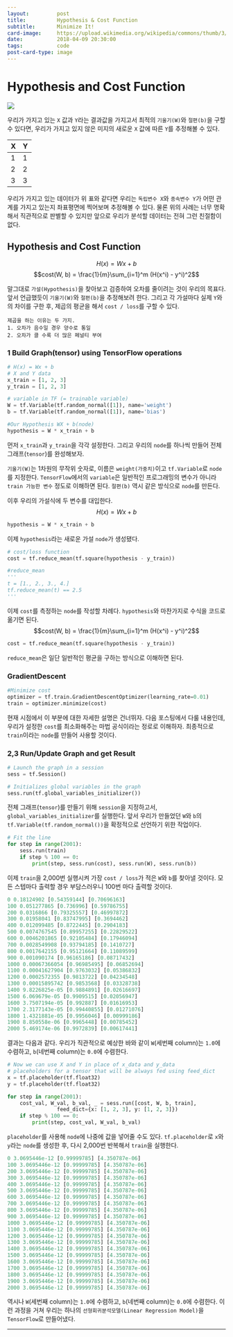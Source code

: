 ```yaml
---
layout:     	post
title:      	Hypothesis & Cost Function
subtitle:   	Minimize It!
card-image: 	https://upload.wikimedia.org/wikipedia/commons/thumb/3/3a/Linear_regression.svg/400px-Linear_regression.svg.png
date:       	2018-04-09 20:30:00
tags:       	code
post-card-type: image
---
```


# Hypothesis and Cost Function

![](https://upload.wikimedia.org/wikipedia/commons/thumb/3/3a/Linear_regression.svg/400px-Linear_regression.svg.png)

우리가 가지고 있는 ```X``` 값과 ```Y```라는 결과값을 가지고서 최적의 ```기울기(W)```와 ```절편(b)```을 구할 수 있다면, 우리가 가지고 있지 않은 미지의 새로운 ```X``` 값에 따른 ```Y```를 추정해볼 수 있다.

X|Y
--|--
1|1
2|2
3|3

우리가 가지고 있는 데이터가 위 표와 같다면 우리는 ```독립변수 X```와 ```종속변수 Y```가 어떤 관계를 가지고 있는지 좌표평면에 찍어보며 추정해볼 수 있다. 물론 위의 사례는 너무 명확해서 직관적으로 판별할 수 있지만 앞으로 우리가 분석할 데이터는 전혀 그런 친절함이 없다.

## Hypothesis and Cost Function
$$H(x) = Wx + b$$
$$cost(W, b) = \frac{1}{m}\sum_{i=1}^m (H(x^i) - y^i)^2$$

말그대로 ```가설(Hypothesis)```을 찾아보고 검증하여 오차를 줄이려는 것이 우리의 목표다. 앞서 언급했듯이 ```기울기(W)```와 ```절편(b)```을 추정해보려 한다.
그리고 각 가설마다 실제 ```Y```와의 차이를 구한 후, 제곱의 평균을 해서 ```cost / loss```를 구할 수 있다.

```
제곱을 하는 이유는 두 가지.
1. 오차가 음수일 경우 양수로 통일
2. 오차가 클 수록 더 많은 페널티 부여
```

### 1 Build Graph(tensor) using TensorFlow operations
```python
# H(x) = Wx + b
# X and Y data
x_train = [1, 2, 3]
y_train = [1, 2, 3]

# variable in TF (= trainable variable)
W = tf.Variable(tf.random_normal([1]), name='weight')
b = tf.Variable(tf.random_normal([1]), name='bias')

#Our Hypothesis WX + b(node)
hypothesis = W * x_train + b
```
먼저 ```x_train```과 ```y_train```을 각각 설정한다. 그리고 우리의 ```node```를 하나씩 만들어 전체 그래프(```tensor```)를 완성해보자.

```기울기(W)```는 1차원의 무작위 숫자로, 이름은 ```weight(가중치)```이고 ```tf.Variable```로 ```node```를 지정한다. ```TensorFlow```에서의  ```variable```은 일반적인 프로그래밍의 변수가 아니라 ```train 가능한 변수``` 정도로 이해하면 된다. ```절편(b)``` 역시 같은 방식으로 ```node```를 만든다.

이후 우리의 가설식에 두 변수를 대입한다. 
$$H(x) = Wx + b$$
```python
hypothesis = W * x_train + b
```
이제 ```hypothesis```라는 새로운 가설 ```node```가 생성됐다.

```python
# cost/loss function
cost = tf.reduce_mean(tf.square(hypothesis - y_train))

#reduce_mean
'''
t = [1., 2., 3., 4.]
tf.reduce_mean(t) == 2.5
'''
```
이제 ```cost```를 측정하는 ```node```를 작성할 차례다. ```hypothesis```와 마찬가지로 수식을 코드로 옮기면 된다. 
$$cost(W, b) = \frac{1}{m}\sum_{i=1}^m (H(x^i) - y^i)^2$$
```python
cost = tf.reduce_mean(tf.square(hypothesis - y_train))
```
```reduce_mean```은 일단 일반적인 평균을 구하는 방식으로 이해하면 된다.

### GradientDescent
```python
#Minimize cost
optimizer = tf.train.GradientDescentOptimizer(learning_rate=0.01)
train = optimizer.minimize(cost)
```
현재 시점에서 이 부분에 대한 자세한 설명은 건너뛰자. 다음 포스팅에서 다룰 내용인데, 우리가 설정한 ```cost```를 최소화해주는 마법 공식이라는 정로로 이해하자. 최종적으로 ```train```이라는 ```node```를 만들어 사용할 것이다.

### 2,3 Run/Update Graph and get Result
```python
# Launch the graph in a session
sess = tf.Session()

# Initializes global variables in the graph
sess.run(tf.global_variables_initializer())
```
전체 그래프(```tensor```)를 만들기 위해 ```session```을 지정하고서, ```global_variables_initializer```를 실행한다. 앞서 우리가 만들었던 ```W```와 ```b```의 ```tf.Variable(tf.random_normal())```을 확정적으로 선언하기 위한 작업이다.

```python
# Fit the line
for step in range(2001):
    sess.run(train)
    if step % 100 == 0:
        print(step, sess.run(cost), sess.run(W), sess.run(b))
```
이제 ```train```을 2,000번 실행시켜 가장 ```cost / loss```가 적은 ```W```와 ```b```를 찾아낼 것이다. 모든 스텝마다 출력할 경우 부담스러우니 100번 마다 출력할 것이다.
```python
0 0.18124902 [0.54359144] [0.70696163]
100 0.051277865 [0.736996] [0.59786755]
200 0.0316866 [0.79325557] [0.46997872]
300 0.01958041 [0.83747995] [0.3694462]
400 0.012099485 [0.8722445] [0.2904183]
500 0.0074767545 [0.89957255] [0.22829522]
600 0.0046201865 [0.92105484] [0.17946094]
700 0.0028549908 [0.93794185] [0.1410727]
800 0.0017642155 [0.95121664] [0.11089599]
900 0.001090174 [0.96165186] [0.08717432]
1000 0.00067366054 [0.96985495] [0.06852694]
1100 0.00041627904 [0.9763032] [0.05386832]
1200 0.0002572355 [0.9813722] [0.04234548]
1300 0.00015895742 [0.9853568] [0.03328738]
1400 9.8226825e-05 [0.9884891] [0.02616697]
1500 6.069679e-05 [0.9909515] [0.02056947]
1600 3.7507194e-05 [0.992887] [0.01616953]
1700 2.3177143e-05 [0.99440855] [0.01271076]
1800 1.4321881e-05 [0.9956046] [0.00999186]
1900 8.850558e-06 [0.9965448] [0.00785452]
2000 5.469174e-06 [0.9972839] [0.00617441]
```
결과는 다음과 같다. 우리가 직관적으로 예상한 바와 같이 ```W```(세번째 column)는 ```1.0```에  수렴하고, ```b```(네번째 column)는 ```0.0```에 수렴한다.

```python
# Now we can use X and Y in place of x_data and y_data
# placeholders for a tensor that will be always fed using feed_dict
x = tf.placeholder(tf.float32)
y = tf.placeholder(tf.float32)

for step in range(2001):
    cost_val, W_val, b_val, _ = sess.run([cost, W, b, train],
                feed_dict={x: [1, 2, 3], y: [1, 2, 3]})
    if step % 100 == 0:
        print(step, cost_val, W_val, b_val)
```
```placeholder```를 사용해 ```node```에 나중에 값을 넣어줄 수도 있다. ```tf.placeholder```로 ```x```와 ```y```라는 ```node```를 생성한 후, 다시 2,000번 반복해서 ```train```을 실행한다.
```python
0 3.0695446e-12 [0.99999785] [4.350787e-06]
100 3.0695446e-12 [0.99999785] [4.350787e-06]
200 3.0695446e-12 [0.99999785] [4.350787e-06]
300 3.0695446e-12 [0.99999785] [4.350787e-06]
400 3.0695446e-12 [0.99999785] [4.350787e-06]
500 3.0695446e-12 [0.99999785] [4.350787e-06]
600 3.0695446e-12 [0.99999785] [4.350787e-06]
700 3.0695446e-12 [0.99999785] [4.350787e-06]
800 3.0695446e-12 [0.99999785] [4.350787e-06]
900 3.0695446e-12 [0.99999785] [4.350787e-06]
1000 3.0695446e-12 [0.99999785] [4.350787e-06]
1100 3.0695446e-12 [0.99999785] [4.350787e-06]
1200 3.0695446e-12 [0.99999785] [4.350787e-06]
1300 3.0695446e-12 [0.99999785] [4.350787e-06]
1400 3.0695446e-12 [0.99999785] [4.350787e-06]
1500 3.0695446e-12 [0.99999785] [4.350787e-06]
1600 3.0695446e-12 [0.99999785] [4.350787e-06]
1700 3.0695446e-12 [0.99999785] [4.350787e-06]
1800 3.0695446e-12 [0.99999785] [4.350787e-06]
1900 3.0695446e-12 [0.99999785] [4.350787e-06]
2000 3.0695446e-12 [0.99999785] [4.350787e-06]
```
역시나 ```W```(세번째 column)는 ```1.0```에  수렴하고, ```b```(네번째 column)는 ```0.0```에 수렴한다. 이런 과정을 거쳐 우리는 하나의 ```선형회귀분석모델(Linear Regression Model)```을 ```TensorFlow```로 만들어냈다.

---